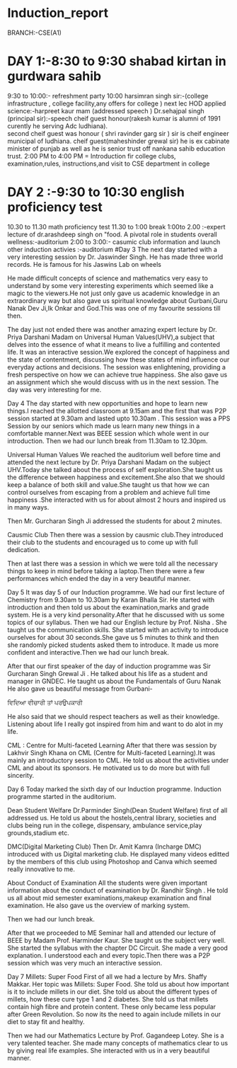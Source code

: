 # Induction_report
BRANCH:-CSE(A1)
# DAY 1:-8:30 to 9:30 shabad kirtan in gurdwara sahib
9:30 to 10:00:- refreshment party
10:00  harsimran singh sir:-(college infrastructure , college facility,any offers for college )
next lec HOD applied science:-harpreet kaur mam (addressed speech )
Dr.sehajpal singh (principal sir):-speech
cheif guest honour(rakesh kumar is alumni of 1991 curently he serving Adc ludhiana).  
second cheif guest was honour ( shri ravinder garg sir ) sir is cheif engineer municipal of ludhiana.
cheif guest(maheshinder grewal sir)
he is ex cabinate minister of punjab as well as he is senior trust off nankana sahib education trust.
2:00 PM to 4:00 PM = Introduction fir college clubs, examination,rules, instructions,and visit to CSE department in college 
# DAY 2 :-9:30 to 10:30 english proficiency test
10.30 to 11.30 math proficiency test
11.30 to 1:00 break
1:00to 2.00 :-expert lecture of dr.arashdeep singh on "food. A pivotal role in students overall wellness:-auditorium
2:00 to 3:00:- casumic club information and launch other induction activies :-auditorium
#Day 3
The next day started with a very interesting session by Dr. Jaswinder Singh. He has made three world records. He is famous for his Jaswins Lab on wheels

He made difficult concepts of science and mathematics very easy to understand by some very interesting experiments which seemed like a magic to the viewers.He not just only gave us academic knowledge in an extraordinary way but also gave us spiritual knowledge about Gurbani,Guru Nanak Dev Ji,Ik Onkar and God.This was one of my favourite sessions till then.

The day just not ended there was another amazing expert lecture by Dr. Priya Darshani Madam on Universal Human Values(UHV),a subject that delves into the essence of what it means to live a fulfilling and contented life. It was an interactive session.We explored the concept of happiness and the state of contentment, discussing how these states of mind influence our everyday actions and decisions. The session was enlightening, providing a fresh perspective on how we can achieve true happiness. She also gave us an assignment which she would discuss with us in the next session. The day was very interesting for me.

Day 4
The day started with new opportunities and hope to learn new things.I reached the allotted classroom at 9.15am and the first that was P2P session started at 9.30am and lasted upto 10.30am . This session was a PPS Session by our seniors which made us learn many new things in a comfortable manner.Next was BEEE session which whole went in our introduction. Then we had our lunch break from 11.30am to 12.30pm.

Universal Human Values
We reached the auditorium well before time and attended the next lecture by Dr. Priya Darshani Madam on the subject UHV.Today she talked about the process of self exploration.She taught us the difference between happiness and excitement.She also that we should keep a balance of both skill and value.She taught us that how we can control ourselves from escaping from a problem and achieve full time happiness .She interacted with us for about almost 2 hours and inspired us in many ways.

Then Mr. Gurcharan Singh Ji addressed the students for about 2 minutes.

Causmic Club
Then there was a session by causmic club.They introduced their club to the students and encouraged us to come up with full dedication.

Then at last there was a session in which we were told all the necessary things to keep in mind before taking a laptop.Then there were a few performances which ended the day in a very beautiful manner.

Day 5
It was day 5 of our Induction programme. We had our first lecture of Chemistry from 9.30am to 10.30am by Karan Bhalla Sir. He started with introduction and then told us about the examination,marks and grade system. He is a very kind personality.After that he discussed with us some topics of our syllabus. Then we had our English lecture by Prof. Nisha . She taught us the communication skills. She started with an activity to introduce ourselves for about 30 seconds.She gave us 5 minutes to think and then she randomly picked students asked them to introduce. It made us more confident and interactive.Then we had our lunch break.

After that our first speaker of the day of induction programme was Sir Gurcharan Singh Grewal Ji . He talked about his life as a student and manager in GNDEC. He taught us about the Fundamentals of Guru Nanak
He also gave us beautiful message from Gurbani-

ਵਿਦਿਆ ਵੀਚਾਰੀ ਤਾਂ ਪਰਉਪਕਾਰੀ

He also said that we should respect teachers as well as their knowledge. Listening about life I really got inspired from him and want to do alot in my life.

CML : Centre for Multi-faceted Learning
After that there was session by Lakhvir Singh Khana on CML (Centre for Multi-faceted Learning).It was mainly an introductory session to CML. He told us about the activities under CML and about its sponsors. He motivated us to do more but with full sincerity.

Day 6
Today marked the sixth day of our Induction programme. Induction programme started in the auditorium.

Dean Student Welfare
Dr.Parminder Singh(Dean Student Welfare) first of all addressed us. He told us about the hostels,central library, societies and clubs being run in the college, dispensary, ambulance service,play grounds,stadium etc.

DMC(Digital Marketing Club)
Then Dr. Amit Kamra (Incharge DMC) introduced with us Digital marketing club. He displayed many videos editted by the members of this club using Photoshop and Canva which seemed really innovative to me.

About Conduct of Examination
All the students were given important information about the conduct of examination by Dr. Randhir Singh . He told us all about mid semester examinations,makeup examination and final examination. He also gave us the overview of marking system.

Then we had our lunch break.

After that we proceeded to ME Seminar hall and attended our lecture of BEEE by Madam Prof. Harminder Kaur. She taught us the subject very well. She started the syllabus with the chapter DC Circuit. She made a very good explanation. I understood each and every topic.Then there was a P2P session which was very much an interactive session.

Day 7
Millets: Super Food
First of all we had a lecture by Mrs. Shaffy Makkar. Her topic was Millets: Super Food. She told us about how important is it to include millets in our diet. She told us about the different types of millets, how these cure type 1 and 2 diabetes. She told us that millets contain high fibre and protein content. These only became less popular after Green Revolution. So now its the need to again include millets in our diet to stay fit and healthy.

Then we had our Mathematics Lecture by Prof. Gagandeep Lotey. She is a very talented teacher. She made many concepts of mathematics clear to us by giving real life examples. She interacted with us in a very beautiful manner.

